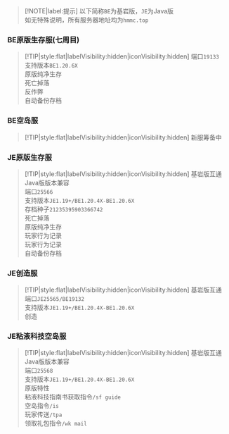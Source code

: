 > [!NOTE|label:提示]
> 以下简称`BE`为基岩版，`JE`为Java版  
> 如无特殊说明，所有服务器地址均为`hmmc.top`  

### BE原版生存服(七周目)
> [!TIP|style:flat|labelVisibility:hidden|iconVisibility:hidden]
> 端口`19133`  
> 支持版本`BE1.20.6X`  
> 原版纯净生存  
> 死亡掉落  
> 反作弊  
> 自动备份存档  

### BE空岛服
> [!TIP|style:flat|labelVisibility:hidden|iconVisibility:hidden]
> 新服筹备中  

### JE原版生存服
> [!TIP|style:flat|labelVisibility:hidden|iconVisibility:hidden]
> 基岩版互通  
> Java版版本兼容  
> 端口`25566`  
> 支持版本`JE1.19+/BE1.20.4X-BE1.20.6X`  
> 存档种子`21235395903366742`  
> 死亡掉落  
> 原版纯净生存  
> 玩家行为记录  
> 玩家行为记录  
> 自动备份存档  

### JE创造服
> [!TIP|style:flat|labelVisibility:hidden|iconVisibility:hidden]
> 基岩版互通  
> 端口`JE25565/BE19132`  
> 支持版本`JE1.19+/BE1.20.4X-BE1.20.6X`  
> 创造  

### JE粘液科技空岛服
> [!TIP|style:flat|labelVisibility:hidden|iconVisibility:hidden]
> 基岩版互通  
> Java版版本兼容  
> 端口`25568`  
> 支持版本`JE1.19+/BE1.20.4X-BE1.20.6X`  
> 原版特性  
> 粘液科技指南书获取指令`/sf guide`  
> 空岛指令`/is`  
> 玩家传送`/tpa`  
> 领取礼包指令`/wk mail`  